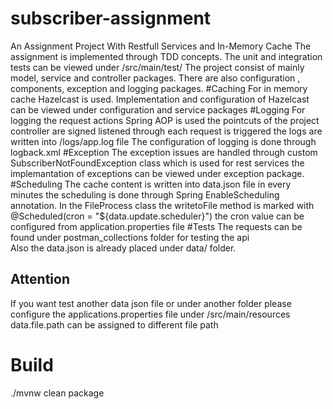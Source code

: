 # subscriber-assignment
An Assignment Project With Restfull Services and In-Memory Cache
The assignment is implemented through TDD concepts. The unit and integration tests can be viewed under /src/main/test/
The project consist of mainly model, service and controller packages. There are also configuration , 
components, exception and logging packages.
#Caching
For in memory cache Hazelcast is used. Implementation and configuration of Hazelcast can be viewed under configuration and service packages
#Logging
For logging the request actions Spring AOP is used the pointcuts of the project controller are signed listened through each request is triggered
the logs are written into /logs/app.log file 
The configuration of logging is done through logback.xml 
#Exception
The exception issues are handled through custom SubscriberNotFoundException class  which is used for rest services
the implemantation of exceptions can be viewed under exception package.
#Scheduling
The cache content is written into data.json file in every minutes
the scheduling is done through Spring EnableScheduling annotation. 
In the FileProcess class the writetoFile method is marked with @Scheduled(cron = "${data.update.scheduler}")
the cron value can be configured from application.properties file 
#Tests
The requests can be found under postman_collections folder for testing the api\
Also the data.json is already placed under data/ folder. 

## Attention 
If you want test another data json file or under another folder please configure the applications.properties file
under /src/main/resources
data.file.path can be assigned to different file path 



# Build 

./mvnw clean package

